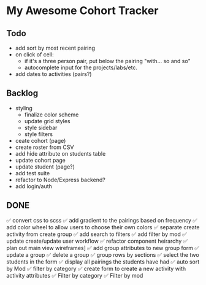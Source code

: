# My Awesome Cohort Tracker

## Todo

- add sort by most recent pairing
- on click of cell:
  - if it's a three person pair, put below the pairing "with... so and so"
  - autocomplete input for the projects/labs/etc.
- add dates to activities (pairs?)

## Backlog

- styling
  - finalize color scheme
  - update grid styles
  - style sidebar
  - style filters
- ceate cohort (page)
- create roster from CSV
- add hide attribute on students table
- update cohort page
- update student (page?)
- add test suite
- refactor to Node/Express backend?
- add login/auth
  <!-- - display a dropdown to add another student to the group? -->

## DONE

✅ convert css to scss
✅ add gradient to the pairings based on frequency
✅ add color wheel to allow users to choose their own colors
✅ separate create activity from create group
✅ add search to filters
✅ add filter by mod
✅ update create/update user workflow
✅ refactor component heirarchy
✅ plan out main view wireframes]
✅ add group attributes to new group form
✅ update a group
✅ delete a group
✅ group rows by sections
✅ select the two students in the form
✅ display all pairings the students have had
✅ auto sort by Mod
✅ filter by category
✅ create form to create a new activity with activity attributes
✅ Filter by category
✅ Filter by mod
